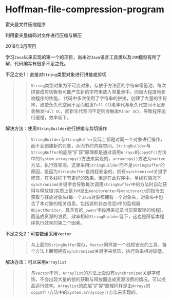 # Hoffman-file-compression-program

霍夫曼文件压缩程序

利用霍夫曼编码对文件进行压缩与解压

2018年3月项目

学习`Java`以来实现的第一个的项目，尚未对`Java`语言工具类以及`JVM`模型有所了解，代码编写有很多不足之处。

不足之处1：直接对`String`类型对象进行拼接或剪切  
  >>`String`类型对象为不可变对象，存放于方法区的字符串常量池，每次拼接或剪切极有可能产生新的字符串放入常量池中，而极大程度地影响程序的性能。
  代码中多次使用了字符串的拼接，创建了大量的字符串，致使永久代空间不足而触发`Full GC`(老年代与永久代空间不足都会触发`Full GC`，而新生代空间不足则会触发`Minor GC`)，导致程序运行缓慢，效率低下。  
    
  解决方法：使用`StringBuilder`进行拼接与剪切操作  
  >>`StringBuilder`与`StringBuffer`实际上都是对同一个对象进行操作，而不会创建新的对象，从而节约内存空间。`StringBuilder`与`StringBuffer`的底层“扩容”原理都是通过调用`Arrays`的`copyOf()`方法中的`System.arraycopy()`方法来实现的，`arraycopy()`方法为`native`方法，执行效率高。这里采用`StringBuilder`而不是`StringBuffer`的原因，是因为`StringBuffer`是线程安全的，拥有`synchronized`关键字修饰，在多线程下有更好的效果。但是在此程序中，单线程情况下`synchronized`关键字会导致每次调用`StringBuffer`中的方法时自动获得与释放锁(实质上是`JVM`发出`monitorenter`与`monitorexit`的指令去获取与释放对象头(每一个`Java`对象都拥有一个对象头，对象头中包含了本对象的相关信息，包括锁的状态信息)中的监视器`ObjectMonitor`，其含有的`_owenr`字段用来记录当前获取锁的线程)，而造成资源的浪费，效率相较`StringBuilder`低下，这也是降低本程序执行效率的第二个因素。
  
不足之处2：可变数组采用`Vector`  
  >>与上面的`StringBuffer`类似，`Vector`同样是一个线程安全的工具，每个方法上面都拥有`synchronized`关键字来修饰，执行效率相对较低。 
    
  解决办法：可以采用`Arraylist`  
  >>与`Vector`不同，`Arraylist`的方法上面没有`synchronized`关键字修饰，不会出现大量的锁的获取与释放而造成资源浪费的情况，可以提高运行效率。`Arraylist`的底层“扩容”原理同样是由`Arrays`的`copyOf()`方法中的`System.arraycopy()`方法来实现的。
